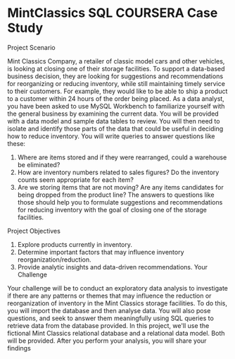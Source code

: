 # MintClassics SQL COURSERA Case Study
Project Scenario

Mint Classics Company, a retailer of classic model cars and other vehicles, is looking at closing one of their storage facilities. 
To support a data-based business decision, they are looking for suggestions and recommendations for reorganizing or reducing inventory, while still maintaining timely service to their customers. For example, they would like to be able to ship a product to a customer within 24 hours of the order being placed.
As a data analyst, you have been asked to use MySQL Workbench to familiarize yourself with the general business by examining the current data. You will be provided with a data model and sample data tables to review. You will then need to isolate and identify those parts of the data that could be useful in deciding how to reduce inventory. You will write queries to answer questions like these:

1) Where are items stored and if they were rearranged, could a warehouse be eliminated?
2) How are inventory numbers related to sales figures? Do the inventory counts seem appropriate for each item?
3) Are we storing items that are not moving? Are any items candidates for being dropped from the product line?
The answers to questions like those should help you to formulate suggestions and recommendations for reducing inventory with the goal of closing one of the storage facilities.

Project Objectives
1. Explore products currently in inventory.
2. Determine important factors that may influence inventory reorganization/reduction.
3. Provide analytic insights and data-driven recommendations.
Your Challenge

Your challenge will be to conduct an exploratory data analysis to investigate if there are any patterns or themes that may influence the reduction or reorganization of inventory in the Mint Classics storage facilities. To do this, you will import the database and then analyse data. You will also pose questions, and seek to answer them meaningfully using SQL queries to retrieve data from the database provided.
In this project, we'll use the fictional Mint Classics relational database and a relational data model. Both will be provided.
After you perform your analysis, you will share your findings

